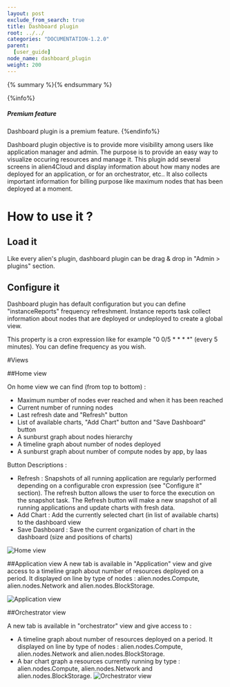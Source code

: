 ```yaml
---
layout: post
exclude_from_search: true
title: Dashboard plugin
root: ../../
categories: "DOCUMENTATION-1.2.0"
parent:
  [user_guide]
node_name: dashboard_plugin
weight: 200
---
```




{% summary %}{% endsummary %}

{%info%}
<h5>Premium feature</h5>
Dashboard plugin is a premium feature.
{%endinfo%}

Dashboard plugin objective is to provide more visibility among users like application manager and admin. The purpose is to provide an easy way to visualize occuring resources and manage it.
This plugin add several screens in alien4Cloud and display information about how many nodes are deployed for an application, or for an orchestrator, etc..
It also collects important information for billing purpose like maximum nodes that has been deployed at a moment.

# How to use it ?

## Load it
Like every alien's plugin, dashboard plugin can be drag & drop in "Admin > plugins" section.

## Configure it
Dashboard plugin has default configuration but you can define "instanceReports" frequency refreshment. Instance reports task collect information about nodes that are deployed or undeployed to create a global view.

This property is a cron expression like for example "0 0/5 * * * *" (every 5 minutes). You can define frequency as you wish.

#Views

##Home view

On home view we can find (from top to bottom) :

- Maximum number of nodes ever reached and when it has been reached
- Current number of running nodes
- Last refresh date and "Refresh" button
- List of available charts, "Add Chart" button and "Save Dashboard" button
- A sunburst graph about nodes hierarchy
- A timeline graph about number of nodes deployed
- A sunburst graph about number of compute nodes by app, by Iaas

 Button Descriptions :

- Refresh :
 Snapshots of all running application are regularly performed depending on a configurable cron expression (see "Configure it" section). The refresh button allows the user to force the execution on the snapshot task. The Refresh button will make a new snapshot of all running applications and update charts with fresh data.
- Add Chart :
 Add the currently selected chart (in list of available charts) to the dashboard view
- Save Dashboard :
 Save the current organization of chart in the dashboard (size and positions of charts)


![Home view](../../images/1.2.0/user_guide/dashboard/screen_home.png)

##Application view
A new tab is available in "Application" view and give access to a timeline graph about number of resources deployed on a period. It displayed on line by type of nodes : alien.nodes.Compute, alien.nodes.Network and alien.nodes.BlockStorage.

![Application view](../../images/1.2.0/user_guide/dashboard/screen_appli.png)

##Orchestrator view

A new tab is available in "orchestrator" view and give access to :
- A timeline graph about number of resources deployed on a period. It displayed on line by type of nodes : alien.nodes.Compute, alien.nodes.Network and alien.nodes.BlockStorage.
- A bar chart graph a resources currently running by type : alien.nodes.Compute, alien.nodes.Network and alien.nodes.BlockStorage.
![Orchestrator view](../../images/1.2.0/user_guide/dashboard/screen_orc.png)
